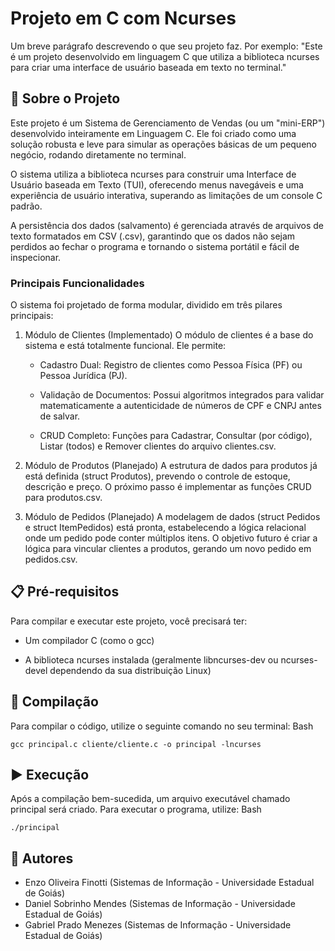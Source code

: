 # Projeto em C com Ncurses

Um breve parágrafo descrevendo o que seu projeto faz. Por exemplo: "Este é um projeto desenvolvido em linguagem C que utiliza a biblioteca ncurses para criar uma interface de usuário baseada em texto no terminal."

## 🚀 Sobre o Projeto

Este projeto é um Sistema de Gerenciamento de Vendas (ou um "mini-ERP") desenvolvido inteiramente em Linguagem C. Ele foi criado como uma solução robusta e leve para simular as operações básicas de um pequeno negócio, rodando diretamente no terminal.

O sistema utiliza a biblioteca ncurses para construir uma Interface de Usuário baseada em Texto (TUI), oferecendo menus navegáveis e uma experiência de usuário interativa, superando as limitações de um console C padrão.

A persistência dos dados (salvamento) é gerenciada através de arquivos de texto formatados em CSV (.csv), garantindo que os dados não sejam perdidos ao fechar o programa e tornando o sistema portátil e fácil de inspecionar.

### Principais Funcionalidades

O sistema foi projetado de forma modular, dividido em três pilares principais:

1. Módulo de Clientes (Implementado) O módulo de clientes é a base do sistema e está totalmente funcional. Ele permite:

    - Cadastro Dual: Registro de clientes como Pessoa Física (PF) ou Pessoa Jurídica (PJ).

    - Validação de Documentos: Possui algoritmos integrados para validar matematicamente a autenticidade de números de CPF e CNPJ antes de salvar.

    - CRUD Completo: Funções para Cadastrar, Consultar (por código), Listar (todos) e Remover clientes do arquivo clientes.csv.

2. Módulo de Produtos (Planejado) A estrutura de dados para produtos já está definida (struct Produtos), prevendo o controle de estoque, descrição e preço. O próximo passo é implementar as funções CRUD para produtos.csv.

3. Módulo de Pedidos (Planejado) A modelagem de dados (struct Pedidos e struct ItemPedidos) está pronta, estabelecendo a lógica relacional onde um pedido pode conter múltiplos itens. O objetivo futuro é criar a lógica para vincular clientes a produtos, gerando um novo pedido em pedidos.csv.

## 📋 Pré-requisitos

Para compilar e executar este projeto, você precisará ter:

  - Um compilador C (como o gcc)

  - A biblioteca ncurses instalada (geralmente libncurses-dev ou ncurses-devel dependendo da sua distribuição Linux)

## 🔧 Compilação

Para compilar o código, utilize o seguinte comando no seu terminal:
Bash

```gcc principal.c cliente/cliente.c -o principal -lncurses```

## ▶️ Execução

Após a compilação bem-sucedida, um arquivo executável chamado principal será criado. Para executar o programa, utilize:
Bash

```./principal```

## 👥 Autores

  - Enzo Oliveira Finotti (Sistemas de Informação - Universidade Estadual de Goiás)
  - Daniel Sobrinho Mendes (Sistemas de Informação - Universidade Estadual de Goiás)
  - Gabriel Prado Menezes (Sistemas de Informação - Universidade Estadual de Goiás)
